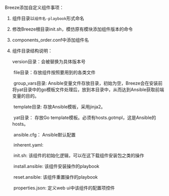 Breeze添加自定义组件事项：

1. 组件目录以`组件名-playbook`形式命名

2. 修改Breeze根目录init.sh，模仿原有模块添加组件版本的命令

3. components_order.conf中添加组件名

4. 组件目录结构说明：

   version目录：会被替换为具体版本号

   ​	file目录：存放组件按照要用到的各类文件

   ​	group_vars目录:  Ansible变量文件存放目录，初始为空，Breeze会在安装前将yat目录中的go模板文件处理后，放到本目录中，从而达到Ansible获取前端变量的目的。

   ​	template目录: 存放Ansible模板，采用jinja2。

   ​	yat目录： 存放Go template模板。必须有hosts.gotmpl，这是Ansible的hosts。

   ​	ansible.cfg： Ansible默认配置

   ​	inherent.yaml: 

   ​	init.sh: 该组件的初始化逻辑，可以在这下载组件安装包之类的操作

   ​	install.ansible: 该组件安装操作的playbook

   ​	reset.ansible: 该组件重置操作的playbook

   ​	properties.json: 定义web ui中该组件的配置项控件

